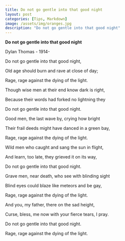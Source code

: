 ```yaml
---
title: Do not go gentle into that good night
layout: post
categories: [Tips, Markdown]
image: /assets/img/oranges.jpg
description: "Do not go gentle into that good night"
---
```


**Do not go gentle into that good night**

Dylan Thomas - 1914-


Do not go gentle into that good night,

Old age should burn and rave at close of day;

Rage, rage against the dying of the light.


Though wise men at their end know dark is right,

Because their words had forked no lightning they

Do not go gentle into that good night.


Good men, the last wave by, crying how bright

Their frail deeds might have danced in a green bay,

Rage, rage against the dying of the light.


Wild men who caught and sang the sun in flight,

And learn, too late, they grieved it on its way,

Do not go gentle into that good night.


Grave men, near death, who see with blinding sight

Blind eyes could blaze like meteors and be gay,

Rage, rage against the dying of the light.


And you, my father, there on the sad height,

Curse, bless, me now with your fierce tears, I pray.

Do not go gentle into that good night.

Rage, rage against the dying of the light.

